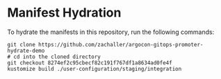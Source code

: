 # Manifest Hydration

To hydrate the manifests in this repository, run the following commands:

```shell
git clone https://github.com/zachaller/argocon-gitops-promoter-hydrate-demo
# cd into the cloned directory
git checkout 8274ef2c95cbecf82c191f767df1a8634ad0fe4f
kustomize build ./user-configuration/staging/integration
```

